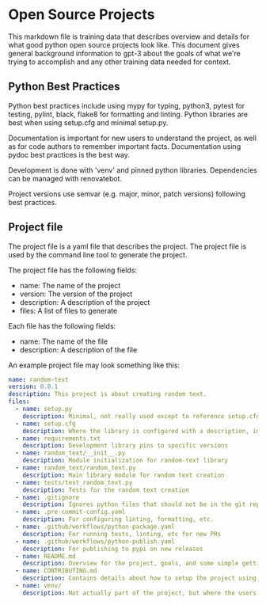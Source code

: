 # Open Source Projects

This markdown file is training data that describes overview and details for what
good python open source projects look like. This document gives general background
information to gpt-3 about the goals of what we're trying to accomplish and
any other training data needed for context.

## Python Best Practices

Python best practices include using mypy for typing, python3, pytest for testing,
pylint, black, flake8 for formatting and linting. Python libraries are best when
using setup.cfg and minimal setup.py.

Documentation is important for new users to understand the project, as well as
for code authors to remember important facts. Documentation using pydoc best
practices is the best way.

Development is done with 'venv' and pinned python libraries. Dependencies can
be managed with renovatebot.

Project versions use semvar (e.g. major, minor, patch versions) following best practices.

## Project file

The project file is a yaml file that describes the project. The project file is used
by the command line tool to generate the project.

The project file has the following fields:
  - name: The name of the project
  - version: The version of the project
  - description: A description of the project
  - files: A list of files to generate

Each file has the following fields:
  - name: The name of the file
  - description: A description of the file

An example project file may look something like this:
```yaml
name: random-text
version: 0.0.1
description: This project is about creating random text.
files:
  - name: setup.py
    description: Minimal, not really used except to reference setup.cfg
  - name: setup.cfg
    description: Where the library is configured with a description, important dependency pins, etc
  - name: requirements.txt
    description: Development library pins to specific versions
  - name: random_text/__init__.py
    description: Module initialization for random-text library
  - name: random_text/random_text.py
    description: Main library module for random text creation
  - name: tests/test_random_text.py
    description: Tests for the random text creation
  - name: .gitignore
    description: Ignores python files that should not be in the git repo
  - name: .pre-commit-config.yaml
    description: For configuring linting, formatting, etc.
  - name: .github/workflows/python-package.yaml
    description: For running tests, linting, etc for new PRs
  - name: .github/workflows/python-publish.yaml
    description: For publishing to pypi on new releases
  - name: README.md
    description: Overview for the project, goals, and some simple getting started guides
  - name: CONTRIBUTING.md
    description: Contains details about how to setup the project using a python "venv", now to run tests, and encourages uses to submit a PR.
  - name: venv/
    description: Not actually part of the project, but where the users local venv lives. This is ignored by .gitignore.
```
